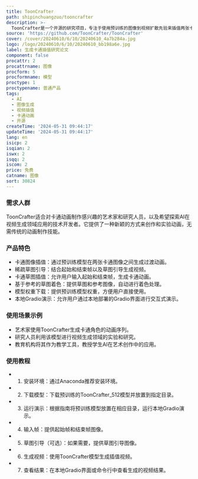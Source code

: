 ```yaml
---
title: ToonCrafter
path: shipinchuangzuo/tooncrafter
description: >-
  ToonCrafter是一个开源的研究项目，专注于使用预训练的图像到视频扩散先验来插值两张卡通图像。该项目旨在积极影响AI驱动的视频生成领域，为用户提供创造视频的自由，但要求用户遵守当地法律并负责任地使用。
source: 'https://github.com/ToonCrafter/ToonCrafter'
cover: /cover/20240610/6/10/20240610_4a7b284a.jpg
logo: /logo/20240610/6/10/20240610_bb198a6e.jpg
label: 生成卡通插值研究论文
component: false
procattr: 2
procattrname: 图像
procform: 5
procformname: 模型
proctype: 1
proctypename: 普通产品
tags:
  - AI
  - 图像生成
  - 视频插值
  - 卡通动画
  - 开源
createTime: '2024-05-31 09:44:17'
updateTime: '2024-05-31 09:44:17'
lang: en
isicp: 2
isqian: 2
iswx: 2
isqq: 2
iscom: 2
price: 免费
catname: 图像
sort: 30824
---
```




### 需求人群
ToonCrafter适合对卡通动画制作感兴趣的艺术家和研究人员，以及希望探索AI在视频生成领域应用的技术开发者。它提供了一种新颖的方式来创作和实验动画，无需传统的动画制作技能。

### 产品特色
* 卡通图像插值：通过预训练模型在两张卡通图像之间生成过渡动画。
* 稀疏草图引导：结合起始和结束帧以及草图引导生成视频。
* 卡通草图插值：允许用户输入起始和结束帧，生成卡通动画。
* 基于参考的草图着色：提供草图和参考图像，自动进行着色处理。
* 模型权重下载：提供预训练模型权重，方便用户直接使用。
* 本地Gradio演示：允许用户通过本地部署的Gradio界面进行交互式演示。

### 使用场景示例
* 艺术家使用ToonCrafter生成卡通角色的动画序列。
* 研究人员利用该模型进行视频生成领域的实验和研究。
* 教育机构将其作为教学工具，教授学生AI在艺术创作中的应用。

### 使用教程
* 1. 安装环境：通过Anaconda推荐安装环境。
* 2. 下载模型：下载预训练的ToonCrafter_512模型并放置到指定目录。
* 3. 运行演示：根据指南将预训练模型放置在相应目录，运行本地Gradio演示。
* 4. 输入帧：提供起始帧和结束帧图像。
* 5. 草图引导（可选）：如果需要，提供草图引导图像。
* 6. 生成视频：使用ToonCrafter模型生成插值视频。
* 7. 查看结果：在本地Gradio界面或命令行中查看生成的视频结果。

  

